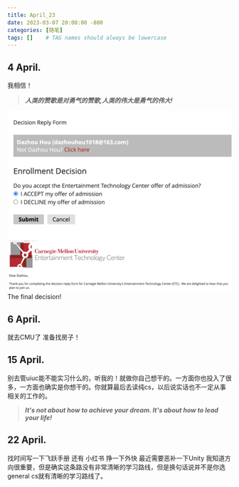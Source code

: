 ```yaml
---
title: April_23
date: 2023-03-07 20:00:00 -800
categories: [随笔]
tags: []    # TAG names should always be lowercase
---
```


## 4 April.

我相信！

> ***人类的赞歌是对勇气的赞歌,人类的伟大是勇气的伟大!*** 

![勇气](/assets/pic/2023.4.4.png)
![赞歌](/assets/pic/2023.4.4_2.png)
The final decision!

## 6 April.
就去CMU了 准备找房子！

## 15 April.
别去管uiuc能不能实习什么的，听我的！就做你自己想干的。一方面你也投入了很多，一方面也确实是你想干的。你就算最后去读纯cs，以后说实话也不一定从事相关的工作的。
> ***It's not about how to achieve your dream. It's about how to lead your life!*** 

## 22 April.
找时间写一下飞跃手册 还有 小红书 挣一下外快
最近需要恶补一下Unity
我知道方向很重要，但是确实这条路没有非常清晰的学习路线，但是换句话说并不是你选general cs就有清晰的学习路线了。